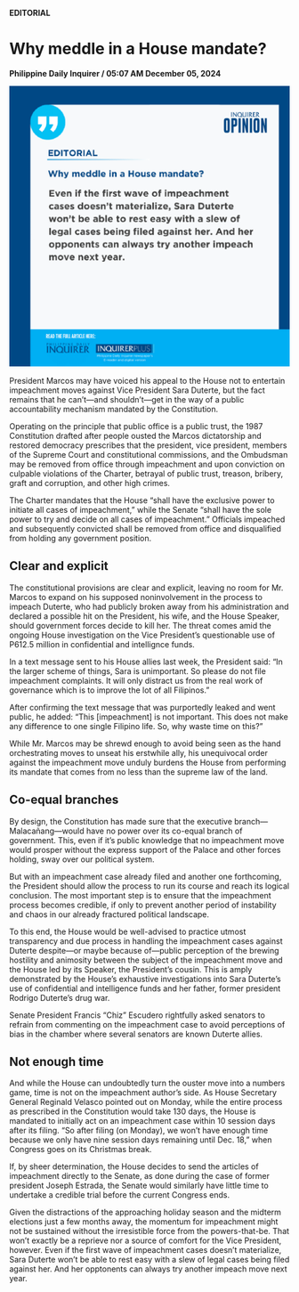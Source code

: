 **EDITORIAL**

# Why meddle in a House mandate?

****Philippine Daily Inquirer / 05:07 AM December 05, 2024****

![Image](../images/editorial12052024.png)











President Marcos may have voiced his appeal to the House not to entertain impeachment moves against Vice President Sara Duterte, but the fact remains that he can’t—and shouldn’t—get in the way of a public accountability mechanism mandated by the Constitution.

Operating on the principle that public office is a public trust, the 1987 Constitution drafted after people ousted the Marcos dictatorship and restored democracy prescribes that the president, vice president, members of the Supreme Court and constitutional commissions, and the Ombudsman may be removed from office through impeachment and upon conviction on culpable violations of the Charter, betrayal of public trust, treason, bribery, graft and corruption, and other high crimes.

The Charter mandates that the House “shall have the exclusive power to initiate all cases of impeachment,” while the Senate “shall have the sole power to try and decide on all cases of impeachment.” Officials impeached and subsequently convicted shall be removed from office and disqualified from holding any government position.

## Clear and explicit

The constitutional provisions are clear and explicit, leaving no room for Mr. Marcos to expand on his supposed noninvolvement in the process to impeach Duterte, who had publicly broken away from his administration and declared a possible hit on the President, his wife, and the House Speaker, should government forces decide to kill her. The threat comes amid the ongoing House investigation on the Vice President’s questionable use of P612.5 million in confidential and intellignce funds.

In a text message sent to his House allies last week, the President said: “In the larger scheme of things, Sara is unimportant. So please do not file impeachment complaints. It will only distract us from the real work of governance which is to improve the lot of all Filipinos.”

After confirming the text message that was purportedly leaked and went public, he added: “This [impeachment] is not important. This does not make any difference to one single Filipino life. So, why waste time on this?”

While Mr. Marcos may be shrewd enough to avoid being seen as the hand orchestrating moves to unseat his erstwhile ally, his unequivocal order against the impeachment move unduly burdens the House from performing its mandate that comes from no less than the supreme law of the land.

## Co-equal branches

By design, the Constitution has made sure that the executive branch—Malacañang—would have no power over its co-equal branch of government. This, even if it’s public knowledge that no impeachment move would prosper without the express support of the Palace and other forces holding, sway over our political system.

But with an impeachment case already filed and another one forthcoming, the President should allow the process to run its course and reach its logical conclusion. The most important step is to ensure that the impeachment process becomes credible, if only to prevent another period of instability and chaos in our already fractured political landscape.

To this end, the House would be well-advised to practice utmost transparency and due process in handling the impeachment cases against Duterte despite—or maybe because of—public perception of the brewing hostility and animosity between the subject of the impeachment move and the House led by its Speaker, the President’s cousin. This is amply demonstrated by the House’s exhaustive investigations into Sara Duterte’s use of confidential and intelligence funds and her father, former president Rodrigo Duterte’s drug war.

Senate President Francis “Chiz” Escudero rightfully asked senators to refrain from commenting on the impeachment case to avoid perceptions of bias in the chamber where several senators are known Duterte allies.

## Not enough time

And while the House can undoubtedly turn the ouster move into a numbers game, time is not on the impeachment author’s side. As House Secretary General Reginald Velasco pointed out on Monday, while the entire process as prescribed in the Constitution would take 130 days, the House is mandated to initially act on an impeachment case within 10 session days after its filing. “So after filing (on Monday), we won’t have enough time because we only have nine session days remaining until Dec. 18,” when Congress goes on its Christmas break.

If, by sheer determination, the House decides to send the articles of impeachment directly to the Senate, as done during the case of former president Joseph Estrada, the Senate would similarly have little time to undertake a credible trial before the current Congress ends.

Given the distractions of the approaching holiday season and the midterm elections just a few months away, the momentum for impeachment might not be sustained without the irresistible force from the powers-that-be. That won’t exactly be a reprieve nor a source of comfort for the Vice President, however. Even if the first wave of impeachment cases doesn’t materialize, Sara Duterte won’t be able to rest easy with a slew of legal cases being filed against her. And her opptonents can always try another impeach move next year.